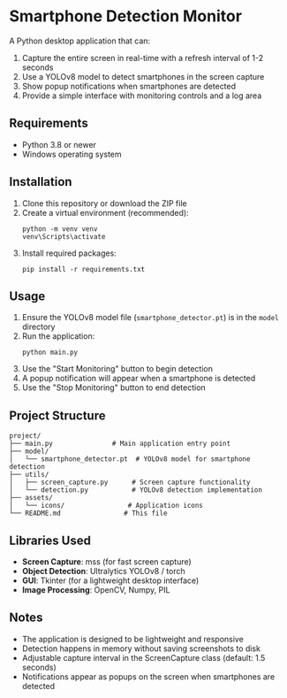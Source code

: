# Smartphone Detection Monitor

A Python desktop application that can:
1. Capture the entire screen in real-time with a refresh interval of 1-2 seconds
2. Use a YOLOv8 model to detect smartphones in the screen capture
3. Show popup notifications when smartphones are detected
4. Provide a simple interface with monitoring controls and a log area

## Requirements

- Python 3.8 or newer
- Windows operating system

## Installation

1. Clone this repository or download the ZIP file
2. Create a virtual environment (recommended):
   ```
   python -m venv venv
   venv\Scripts\activate
   ```
3. Install required packages:
   ```
   pip install -r requirements.txt
   ```

## Usage

1. Ensure the YOLOv8 model file (`smartphone_detector.pt`) is in the `model` directory
2. Run the application:
   ```
   python main.py
   ```
3. Use the "Start Monitoring" button to begin detection
4. A popup notification will appear when a smartphone is detected
5. Use the "Stop Monitoring" button to end detection

## Project Structure

```
project/
├── main.py               # Main application entry point
├── model/
│   └── smartphone_detector.pt  # YOLOv8 model for smartphone detection
├── utils/
│   ├── screen_capture.py      # Screen capture functionality
│   └── detection.py           # YOLOv8 detection implementation
├── assets/
│   └── icons/                # Application icons
└── README.md                # This file
```

## Libraries Used

- **Screen Capture**: mss (for fast screen capture)
- **Object Detection**: Ultralytics YOLOv8 / torch
- **GUI**: Tkinter (for a lightweight desktop interface)
- **Image Processing**: OpenCV, Numpy, PIL

## Notes

- The application is designed to be lightweight and responsive
- Detection happens in memory without saving screenshots to disk
- Adjustable capture interval in the ScreenCapture class (default: 1.5 seconds)
- Notifications appear as popups on the screen when smartphones are detected 